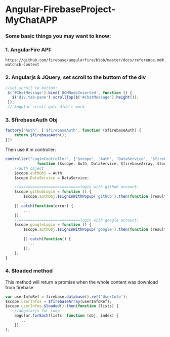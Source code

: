 # Angular-FirebaseProject-MyChatAPP

### Some basic things you may want to know:
### 1. AngularFire API:
`https://github.com/firebase/angularfire/blob/master/docs/reference.md#watchcb-context`


### 2. Angularjs & JQuery, set scroll to the buttom of the div
```javascript
//set scroll to bottom:
 $('#ChatMessage').bind('DOMNodeInserted', function () {
   $('div.tab-pane').scrollTop($('#ChatMessage').height());
 });
 // Angular scroll gule didn't work
```

### 3. $firebaseAuth Obj
```javascript
factory("Auth", ['$firebaseAuth', function ($firebaseAuth) {
    return $firebaseAuth();
}])
```
Then use it in controller:
```javascript
controller("LoginController", ['$scope', 'Auth', 'DataService', '$firebaseArray', '$location', '$log', '$rootScope',
              function ($scope, Auth, DataService, $firebaseArray, $location, $log, $rootScope) {
    //auth object
    $scope.authObj = Auth;
    $scope.DataService = DataService;

    //===========================login with github account:
    $scope.githubLogin = function () {
        $scope.authObj.$signInWithPopup('github').then(function (result) {
        ...
    }).catch(function(error) {
        ...
    });
    //===========================login with google account:
    $scope.googleLogin = function () {
        $scope.authObj.$signInWithPopup('google').then(function (result) {
          ...
        }).catch(function() {
          ...
        });
    };
}
```

### 4. $loaded method
This method will return a promise when the whole content was download from firebase
```javascript
var userInfoRef = firebase.database().ref('UserInfo');
$scope.userInfos = $firebaseArray(userInfoRef);
$scope.userInfos.$loaded().then(function (lists) {
    //angularjs for loop
    angular.forEach(lists, function (obj, index) {
      ...
    });
);
```



 
 
 
 
